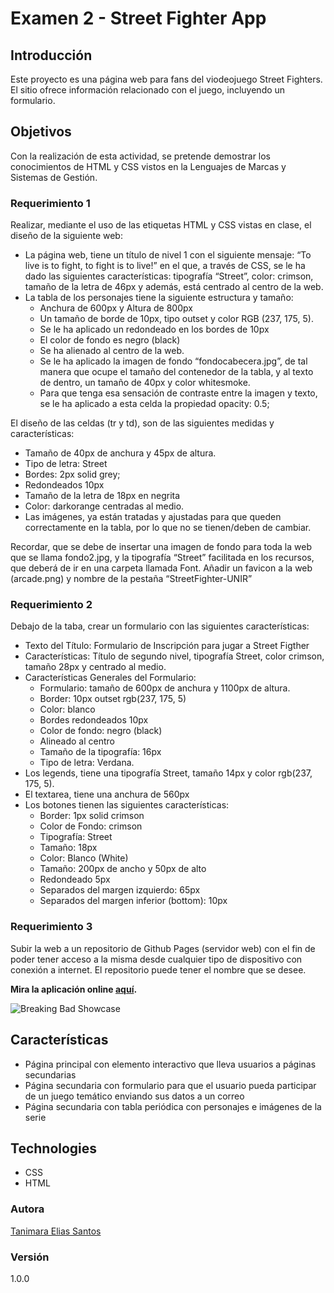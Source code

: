 # Examen 2 - Street Fighter App

## Introducción

Este proyecto es una página web para fans del viodeojuego Street Fighters. El sitio ofrece información relacionado con el juego, incluyendo un formulario.

## Objetivos

Con la realización de esta actividad, se pretende demostrar los conocimientos de HTML y CSS vistos en la Lenguajes de Marcas y Sistemas de Gestión.

### Requerimiento 1
Realizar, mediante el uso de las etiquetas HTML y CSS vistas en clase, el diseño de la siguiente web:

- La página web, tiene un título de nivel 1 con el siguiente mensaje: “To live is to fight, to fight is to live!” en el que, a través de CSS, se le ha dado las siguientes características: tipografía “Street”, color: crimson, tamaño de la letra de 46px y además, está centrado al centro de la web.
- La tabla de los personajes tiene la siguiente estructura y tamaño:
    - Anchura de 600px y Altura de 800px
    - Un tamaño de borde de 10px, tipo outset y color RGB (237, 175, 5).
    - Se le ha aplicado un redondeado en los bordes de 10px
    - El color de fondo es negro (black)
    - Se ha alienado al centro de la web.
    - Se le ha aplicado la imagen de fondo “fondocabecera.jpg”, de tal manera que ocupe el tamaño del       contenedor de la tabla, y al texto de dentro, un tamaño de 40px y color whitesmoke.
    - Para que tenga esa sensación de contraste entre la imagen y texto, se le ha aplicado a esta celda la propiedad opacity: 0.5;

El diseño de las celdas (tr y td), son de las siguientes medidas y características:
- Tamaño de 40px de anchura y 45px de altura.
- Tipo de letra: Street
- Bordes: 2px solid grey;
- Redondeados 10px
- Tamaño de la letra de 18px en negrita
- Color: darkorange centradas al medio.
- Las imágenes, ya están tratadas y ajustadas para que queden correctamente en la tabla, por lo que no se tienen/deben de cambiar.

Recordar, que se debe de insertar una imagen de fondo para toda la web que se llama fondo2.jpg, y la tipografía “Street” facilitada en los recursos, que deberá de ir en una carpeta llamada Font.
Añadir un favicon a la web (arcade.png) y nombre de la pestaña “StreetFighter-UNIR”

### Requerimiento 2
Debajo de la taba, crear un formulario con las siguientes características:
- Texto del Título: Formulario de Inscripción para jugar a Street Figther
- Características: Título de segundo nivel, tipografía Street, color crimson, tamaño 28px y centrado al medio.
- Características Generales del Formulario:
    - Formulario: tamaño de 600px de anchura y 1100px de altura.
    - Border: 10px outset rgb(237, 175, 5)
    - Color: blanco
    - Bordes redondeados 10px
    - Color de fondo: negro (black)
    - Alineado al centro
    - Tamaño de la tipografía: 16px
    - Tipo de letra: Verdana.
- Los legends, tiene una tipografía Street, tamaño 14px y color rgb(237, 175, 5).
- El textarea, tiene una anchura de 560px
- Los botones tienen las siguientes características:
    - Border: 1px solid crimson
    - Color de Fondo: crimson
    - Tipografía: Street
    - Tamaño: 18px
    - Color: Blanco (White)
    - Tamaño: 200px de ancho y 50px de alto
    - Redondeado 5px
    - Separados del margen izquierdo: 65px
    - Separados del margen inferior (bottom): 10px

### Requerimiento 3
Subir la web a un repositorio de Github Pages (servidor web) con el fin de poder tener acceso a la misma desde cualquier tipo de dispositivo con conexión a internet.
El repositorio puede tener el nombre que se desee.

**Mira la aplicación online [aquí](https://tanimaraeliassantos.github.io/street-fighter-app/).**

![Breaking Bad Showcase](img/breakingbadshowcase.gif)

## Características

- Página principal con elemento interactivo que lleva usuarios a páginas secundarias
- Página secundaria con formulario para que el usuario pueda participar de un juego temático enviando sus datos a un correo
- Página secundaria con tabla periódica con personajes e imágenes de la serie

## Technologies

- CSS
- HTML

### Autora

[Tanimara Elias Santos](https://github.com/tanimaraeliassantos)

### Versión

1.0.0